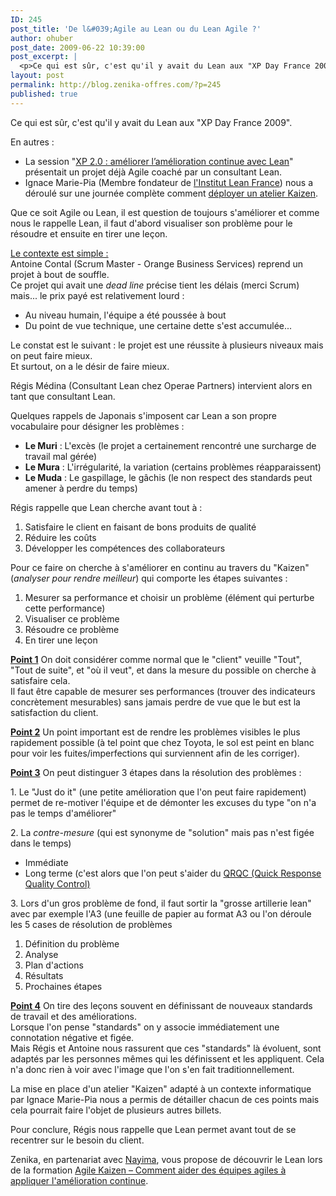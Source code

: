 ```yaml
---
ID: 245
post_title: 'De l&#039;Agile au Lean ou du Lean Agile ?'
author: ohuber
post_date: 2009-06-22 10:39:00
post_excerpt: |
  <p>Ce qui est sûr, c'est qu'il y avait du Lean aux "XP Day France 2009".</p> <p>En autres&nbsp;:</p> <ul> <li>La session "<a href="http://xpday.fr/programme#XP20AmeliorerLAmeliorationContinueAvecLean">XP 2.0&nbsp;: améliorer l’amélioration continue avec Lean</a>" présentait un projet déjà Agile coaché par un consultant Lean.</li> <li>Ignace Marie-Pia (Membre fondateur de <a href="http://www.institut-lean-france.fr/">l'Institut Lean France</a>) nous a déroulé sur une journée complète comment <a href="http://xpday.fr/programme#AnimerUnAtelierKaizen">déployer un atelier Kaizen</a>.</li> </ul> <p>Que ce soit Agile ou Lean, il est question de toujours s'améliorer et comme nous le rappelle Lean, il faut d'abord visualiser son problème pour le résoudre et ensuite en tirer une leçon.</p>
layout: post
permalink: http://blog.zenika-offres.com/?p=245
published: true
---
```

<p>Ce qui est sûr, c'est qu'il y avait du Lean aux "XP Day France 2009".</p> <p>En autres&nbsp;:</p> <ul> <li>La session "<a href="http://xpday.fr/programme#XP20AmeliorerLAmeliorationContinueAvecLean">XP 2.0&nbsp;: améliorer l’amélioration continue avec Lean</a>" présentait un projet déjà Agile coaché par un consultant Lean.</li> <li>Ignace Marie-Pia (Membre fondateur de <a href="http://www.institut-lean-france.fr/">l'Institut Lean France</a>) nous a déroulé sur une journée complète comment <a href="http://xpday.fr/programme#AnimerUnAtelierKaizen">déployer un atelier Kaizen</a>.</li> </ul> <p>Que ce soit Agile ou Lean, il est question de toujours s'améliorer et comme nous le rappelle Lean, il faut d'abord visualiser son problème pour le résoudre et ensuite en tirer une leçon.</p>
<!--more-->
<p><ins>Le contexte est simple :</ins><br />
Antoine Contal (Scrum Master - Orange Business Services) reprend un projet à bout de souffle.<br />
Ce projet qui avait une <em>dead line</em> précise tient les délais (merci Scrum) mais... le prix payé est relativement lourd&nbsp;:</p> <ul> <li>Au niveau humain, l'équipe a été poussée à bout</li> <li>Du point de vue technique, une certaine dette s'est accumulée...</li> </ul> <p>Le constat est le suivant&nbsp;: le projet est une réussite à plusieurs niveaux mais on peut faire mieux.<br />
Et surtout, on a le désir de faire mieux.</p> <p>Régis Médina (Consultant Lean chez Operae Partners) intervient alors en tant que consultant Lean.</p> <p>Quelques rappels de Japonais s'imposent car Lean a son propre vocabulaire pour désigner les problèmes&nbsp;:</p> <ul> <li><strong>Le Muri</strong>&nbsp;: L'excès (le projet a certainement rencontré une surcharge de travail mal gérée)</li> <li><strong>Le Mura</strong>&nbsp;: L'irrégularité, la variation (certains problèmes réapparaissent)</li> <li><strong>Le Muda</strong>&nbsp;: Le gaspillage, le gâchis (le non respect des standards peut amener à perdre du temps)</li> </ul> <p>Régis rappelle que Lean cherche avant tout à&nbsp;:</p> <ol> <li>Satisfaire le client en faisant de bons produits de qualité</li> <li>Réduire les coûts</li> <li>Développer les compétences des collaborateurs</li> </ol> <p>Pour ce faire on cherche à s'améliorer en continu au travers du "Kaizen" (<em>analyser pour rendre meilleur</em>) qui comporte les étapes suivantes&nbsp;:</p> <ol> <li>Mesurer sa performance et choisir un problème (élément qui perturbe cette performance)</li> <li>Visualiser ce problème</li> <li>Résoudre ce problème</li> <li>En tirer une leçon</li> </ol> <p><ins><strong>Point 1</strong></ins> On doit considérer comme normal que le "client" veuille "Tout", "Tout de suite", et "où il veut", et dans la mesure du possible on cherche à satisfaire cela.<br />
Il faut être capable de mesurer ses performances (trouver des indicateurs concrètement mesurables) sans jamais perdre de vue que le but est la satisfaction du client.</p> <p><ins><strong>Point 2</strong></ins> Un point important est de rendre les problèmes visibles le plus rapidement possible (à tel point que chez Toyota, le sol est peint en blanc pour voir les fuites/imperfections qui surviennent afin de les corriger).</p> <p><ins><strong>Point 3</strong></ins> On peut distinguer 3 étapes dans la résolution des problèmes&nbsp;:</p> <p>1. Le "Just do it" (une petite amélioration que l'on peut faire rapidement) permet de re-motiver l'équipe et de démonter les excuses du type "on n'a pas le temps d'améliorer"</p> <p>2. La <em>contre-mesure</em> (qui est synonyme de "solution" mais pas n'est figée dans le temps)</p> <ul> <li>Immédiate</li> <li>Long terme (c'est alors que l'on peut s'aider du <a href="http://fr.wikipedia.org/wiki/Gestion_de_la_qualit%C3%A9#Pour_g.C3.A9rer_les_premi.C3.A8res_.C3.A9tapes_d.27une_analyse">QRQC (Quick Response Quality Control)</a></li> </ul> <p>3. Lors d'un gros problème de fond, il faut sortir la "grosse artillerie lean" avec par exemple l'A3 (une feuille de papier au format A3 ou l'on déroule les 5 cases de résolution de problèmes</p> <ol> <li>Définition du problème</li> <li>Analyse</li> <li>Plan d'actions</li> <li>Résultats</li> <li>Prochaines étapes</li> </ol> <p><ins><strong>Point 4</strong></ins> On tire des leçons souvent en définissant de nouveaux standards de travail et des améliorations.<br />
Lorsque l'on pense "standards" on y associe immédiatement une connotation négative et figée.<br />
Mais Régis et Antoine nous rassurent que ces "standards" là évoluent, sont adaptés par les personnes mêmes qui les définissent et les appliquent. Cela n'a donc rien à voir avec l'image que l'on s'en fait traditionnellement.</p> <p>La mise en place d'un atelier "Kaizen" adapté à un contexte informatique par Ignace Marie-Pia nous a permis de détailler chacun de ces points mais cela pourrait faire l'objet de plusieurs autres billets.</p> <p>Pour conclure, Régis nous rappelle que Lean permet avant tout de se recentrer sur le besoin du client.</p> <p>Zenika, en partenariat avec <a href="http://blog.nayima.be/">Nayima</a>, vous propose de découvrir le Lean lors de la formation <a href="http://www.zenika.com/formation_agile_kaizen.php">Agile Kaizen – Comment aider des équipes agiles à appliquer l'amélioration continue</a>.</p>